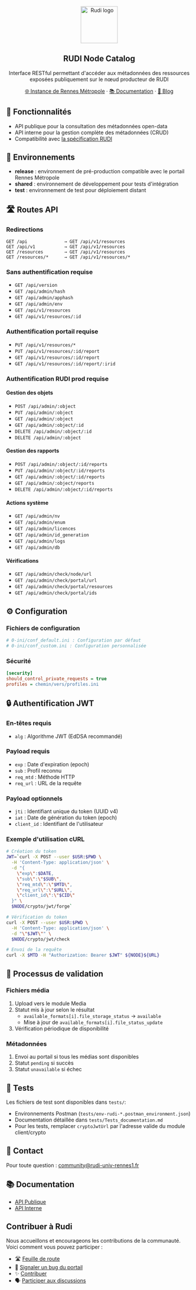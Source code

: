 <br>
<p align="center">
  <a href="https://rudi.rennesmetropole.fr/">
  <img src="https://blog.rudi.bzh/wp-content/uploads/2020/11/logo_bleu_orange.svg" width=100px alt="Rudi logo" />  </a>
</p>

<h2 align="center" >RUDI Node Catalog</h3>
<p align="center">Interface RESTful permettant d'accéder aux métadonnées des ressources exposées publiquement sur le nœud producteur de RUDI</p>

<p align="center"><a href="https://rudi.rennesmetropole.fr/">🌐 Instance de Rennes Métropole</a> · <a href="doc.rudi.bzh">📚 Documentation</a> ·  <a href="https://blog.rudi.bzh/">📰 Blog</a><p>

## 🎯 Fonctionnalités

- API publique pour la consultation des métadonnées open-data
- API interne pour la gestion complète des métadonnées (CRUD)
- Compatibilité avec [la spécification RUDI](https://app.swaggerhub.com/apis/OlivierMartineau/RUDI-PRODUCER)

## 🚀 Environnements

- **release** : environnement de pré-production compatible avec le portail Rennes Métropole
- **shared** : environnement de développement pour tests d'intégration
- **test** : environnement de test pour déploiement distant

## 🛣 Routes API

### Redirections
```
GET /api              → GET /api/v1/resources
GET /api/v1           → GET /api/v1/resources
GET /resources        → GET /api/v1/resources
GET /resources/*      → GET /api/v1/resources/*
```

### Sans authentification requise
- `GET /api/version`
- `GET /api/admin/hash`
- `GET /api/admin/apphash`
- `GET /api/admin/env`
- `GET /api/v1/resources`
- `GET /api/v1/resources/:id`

### Authentification portail requise
- `PUT /api/v1/resources/*`
- `PUT /api/v1/resources/:id/report`
- `GET /api/v1/resources/:id/report`
- `GET /api/v1/resources/:id/report/:irid`

### Authentification RUDI prod requise

#### Gestion des objets
- `POST /api/admin/:object`
- `PUT /api/admin/:object`
- `GET /api/admin/:object`
- `GET /api/admin/:object/:id`
- `DELETE /api/admin/:object/:id`
- `DELETE /api/admin/:object`

#### Gestion des rapports
- `POST /api/admin/:object/:id/reports`
- `PUT /api/admin/:object/:id/reports`
- `GET /api/admin/:object/:id/reports`
- `GET /api/admin/:object/reports`
- `DELETE /api/admin/:object/:id/reports`

#### Actions système
- `GET /api/admin/nv`
- `GET /api/admin/enum`
- `GET /api/admin/licences`
- `GET /api/admin/id_generation`
- `GET /api/admin/logs`
- `GET /api/admin/db`

#### Vérifications
- `GET /api/admin/check/node/url`
- `GET /api/admin/check/portal/url`
- `GET /api/admin/check/portal/resources`
- `GET /api/admin/check/portal/ids`

## ⚙️ Configuration

### Fichiers de configuration
```ini
# 0-ini/conf_default.ini : Configuration par défaut
# 0-ini/conf_custom.ini : Configuration personnalisée
```

### Sécurité
```ini
[security]
should_control_private_requests = true
profiles = chemin/vers/profiles.ini
```

## 🔒 Authentification JWT

### En-têtes requis
- `alg` : Algorithme JWT (EdDSA recommandé)

### Payload requis
- `exp` : Date d'expiration (epoch)
- `sub` : Profil reconnu
- `req_mtd` : Méthode HTTP
- `req_url` : URL de la requête

### Payload optionnels
- `jti` : Identifiant unique du token (UUID v4)
- `iat` : Date de génération du token (epoch)
- `client_id` : Identifiant de l'utilisateur

### Exemple d'utilisation cURL
```bash
# Création du token
JWT=`curl -X POST --user $USR:$PWD \
  -H 'Content-Type: application/json' \
  -d "{
    \"exp\":$DATE,
    \"sub\":\"$SUB\",
    \"req_mtd\":\"$MTD\",
    \"req_url\":\"$URL\",
    \"client_id\":\"$CID\"
  }" \
  $NODE/crypto/jwt/forge`

# Vérification du token
curl -X POST --user $USR:$PWD \
  -H 'Content-Type: application/json' \
  -d "\"$JWT\"" \
  $NODE/crypto/jwt/check

# Envoi de la requête
curl -X $MTD -H "Authorization: Bearer $JWT" ${NODE}${URL}
```

## 📁 Processus de validation

### Fichiers média
1. Upload vers le module Media
2. Statut mis à jour selon le résultat
   - `available_formats[i].file_storage_status` → `available`
   - Mise à jour de `available_formats[i].file_status_update`
3. Vérification périodique de disponibilité

### Métadonnées
1. Envoi au portail si tous les médias sont disponibles
2. Statut `pending` si succès
3. Statut `unavailable` si échec

## 🧪 Tests

Les fichiers de test sont disponibles dans `tests/`:
- Environnements Postman (`tests/env-rudi-*.postman_environment.json`)
- Documentation détaillée dans `tests/Tests_documentation.md`
- Pour les tests, remplacer `cryptoJwtUrl` par l'adresse valide du module client/crypto

## 👥 Contact

Pour toute question : community@rudi-univ-rennes1.fr

## 📚 Documentation

- [API Publique](https://app.swaggerhub.com/apis/OlivierMartineau/RUDI-PRODUCER/)
- [API Interne](https://app.swaggerhub.com/apis/OlivierMartineau/RudiProducer-InternalAPI)

## Contribuer à Rudi

Nous accueillons et encourageons les contributions de la communauté. Voici comment vous pouvez participer :
- 🛣️ [Feuille de route](https://github.com/orgs/rudi-platform/projects/2)
- 🐞 [Signaler un bug du portail](https://github.com/rudi-platform/rudi-node-catalog/issues)
- ✨ [Contribuer](https://github.com/rudi-platform/.github/blob/main/CONTRIBUTING.md)
- 🗣️ [Participer aux discussions](https://github.com/orgs/rudi-platform/discussions)
